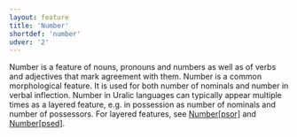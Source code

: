 ```yaml
---
layout: feature
title: 'Number'
shortdef: 'number'
udver: '2'
---
```


Number is a feature of nouns, pronouns and numbers as well as of verbs and
adjectives that mark agreement with them.
Number is a common morphological feature. It is used for both number of
nominals and number in verbal inflection. Number in Uralic languages can
typically appear multiple times as a layered feature, e.g. in possession as
number of nominals and number of possessors. For layered features, see
[Number[psor]]() and [Number[psed]]().


<!-- Interlanguage links updated Út zář 29 20:31:36 CEST 2020 -->
